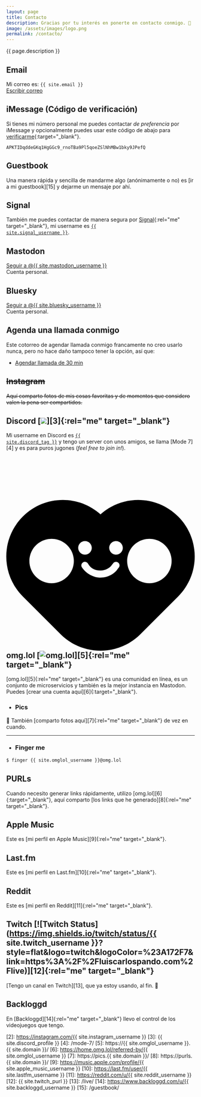 ```yaml
---
layout: page
title: Contacto
description: Gracias por tu interés en ponerte en contacto conmigo. 🥰
image: /assets/images/logo.png
permalink: /contacto/
---
```


<p class="text-center">{{ page.description }}</p>

## <i class="fa-solid fa-envelope"></i> Email
Mi correo es: <code>{{ site.email }}</code><br>
<a href="mailto:{{ site.email }}" class="btn btn-primary btn-sm" data-toggle="tooltip" data-placement="top" title="Escribir correo">
<i class="fa-solid fa-pen-to-square"></i> Escribir correo
</a>

## <i class="fa-brands fa-apple"></i> iMessage (Código de verificación)
Si tienes mi número personal me puedes contactar _de preferencia_ por iMessage y opcionalmente puedes usar este código de abajo para [verificarme](https://support.apple.com/es-mx/118246){:target="_blank"}.

```
APKTIDqddeGKq1HgGGc9_rnoTBa9Pl5qoeZSlNhMBw1bky9JPefQ
```

## <i class="fa-solid fa-file-signature"></i> Guestbook
Una manera rápida y sencilla de mandarme algo (anónimamente o no) es [ir a mi guestbook][15] y dejarme un mensaje por ahí.

## <i class="fa-brands fa-signal-messenger"></i> Signal
También me puedes contactar de manera segura por [Signal][1]{:rel="me" target="_blank"}, mi username es <a href="https://signal.me/#eu/yXhJR9hhF1ntcOAnw5Cl6kLpsoxcYzyzFAtH-m4sLL1nZ8Ta_fBK_5lIcmQzHKyo" rel="me" target="_blank"><code>{{ site.signal_username }}</code></a>.

## <i class="fa-brands fa-mastodon"></i> Mastodon
<a rel="me" href="{{ site.mastodon_url }}" class="btn btn-primary btn-sm" data-toggle="tooltip" data-placement="top" title="Seguir a @{{ site.mastodon_username }} en Mastodon" target="_blank">
<i class="fa-brands fa-mastodon"></i> Seguir a @{{ site.mastodon_username }}
</a>
<br>
Cuenta personal.

## <i class="fa-brands fa-bluesky"></i> Bluesky
<a rel="me" href="{{ site.bluesky_url }}" class="btn btn-primary btn-sm" data-toggle="tooltip" data-placement="top" title="Seguir a @{{ site.bluesky_username }} en Bluesky" target="_blank">
<i class="fa-brands fa-bluesky"></i> Seguir a @{{ site.bluesky_username }}
</a>
<br>
Cuenta personal.

## <i class="fa-solid fa-calendar-days"></i> Agenda una llamada conmigo
Este cotorreo de agendar llamada conmigo francamente no creo usarlo nunca, pero no hace daño tampoco tener la opción, así que:

<ul class="list-inline">
<li class="list-inline-item">
<a href="https://cal.com/luiscarlospando/30min" class="btn btn-primary btn-sm" data-toggle="tooltip" data-placement="top" title="Agendar llamada de 30 min" target="_blank"><i class="fa-solid fa-video"></i> Agendar llamada de 30 min</a>
</li>
</ul>

## <i class="fa-brands fa-instagram"></i> <s>Instagram</s>
<s>Aquí comparto fotos de mis cosas favoritas y de momentos que considero valen la pena ser compartidos.</s>

## <i class="fa-brands fa-discord"></i> Discord [![](https://dcbadge.limes.pink/api/shield/86571896581132288?style=flat&theme=discord-inverted)][3]{:rel="me" target="_blank"}
Mi username en Discord es <a href="{{ site.discord_profile }}" rel="me" target="_blank"><code>{{ site.discord_tag }}</code></a> y tengo un server con unos amigos, se llama [Mode 7][4] y es para puros jugones (_feel free to join in!_).

## <svg id="omglol-icon" viewBox="0 0 500 500" xmlns="http://www.w3.org/2000/svg"><path d="M 250 500 C 211.611 500 173.225 485.355 143.934 456.066 L 43.934 356.066 C -14.645 297.487 -14.645 202.514 43.934 143.935 C 100.532 87.337 191.104 85.422 250 138.191 C 308.898 85.423 399.47 87.339 456.066 143.935 C 514.645 202.514 514.645 297.487 456.066 356.066 L 356.066 456.066 C 326.777 485.355 288.389 500 250 500 Z M 179.245 262.013 C 179.245 229.449 152.847 203.051 120.283 203.051 C 87.719 203.051 61.321 229.449 61.321 262.013 C 61.321 294.577 87.719 320.975 120.283 320.975 C 152.847 320.975 179.245 294.577 179.245 262.013 Z M 438.679 262.013 C 438.679 229.449 412.281 203.051 379.717 203.051 C 347.153 203.051 320.755 229.449 320.755 262.013 C 320.755 294.577 347.153 320.975 379.717 320.975 C 412.281 320.975 438.679 294.577 438.679 262.013 Z M 208.843 209 C 198.899 209 190.841 217.058 190.841 226.998 C 190.841 236.942 198.899 245 208.843 245 C 218.783 245 226.841 236.942 226.841 226.998 C 226.841 217.058 218.783 209 208.843 209 Z M 291.161 209.037 C 281.217 209.037 273.159 217.095 273.159 227.035 C 273.159 236.979 281.217 245.037 291.161 245.037 C 301.101 245.037 309.159 236.979 309.159 227.035 C 309.159 217.095 301.101 209.037 291.161 209.037 Z M 203.661 265.526 C 199.217 268.249 197.823 274.056 200.545 278.5 C 211.949 295.681 231.878 306.105 249.84 306.105 C 258.902 306.105 269.168 303.619 277.366 299.2 C 281.46 296.994 285.838 293.868 289.368 290.545 C 292.874 287.243 297.559 280.437 297.559 280.437 C 297.972 279.996 297.559 280.437 297.559 280.437 C 301.351 276.866 301.53 270.896 297.959 267.102 C 294.387 263.309 288.417 263.13 284.623 266.702 C 284.623 266.702 284.209 267.143 284.623 266.702 C 284.623 266.702 279.06 274.334 276.434 276.807 C 273.83 279.26 271.466 280.947 268.415 282.59 C 262.325 285.873 256.683 287.237 249.84 287.237 C 235.989 287.237 224.104 282.26 216.632 268.641 C 213.91 264.198 208.102 262.803 203.659 265.526 L 203.661 265.526 Z" id="path26"></path></svg> omg.lol [![omg.lol](https://omg.8bitsqu.id/?user=mijo)][5]{:rel="me" target="_blank"}
[omg.lol][5]{:rel="me" target="_blank"} es una comunidad en línea, es un conjunto de microservicios y también es la mejor instancia en Mastodon. Puedes [crear una cuenta aquí][6]{:target="_blank"}.

 - ### <i class="fa-solid fa-camera"></i> Pics
🤫 También [comparto fotos aquí][7]{:rel="me" target="_blank"} de vez en cuando.

---

 - ### <i class="fa-solid fa-terminal"></i> Finger me
```bash
$ finger {{ site.omglol_username }}@omg.lol
```

## <i class="fa-solid fa-arrow-right-from-bracket"></i> PURLs
Cuando necesito generar links rápidamente, utilizo [omg.lol][6]{:target="_blank"}, aquí comparto [los links que he generado][8]{:rel="me" target="_blank"}.

## <i class="fa-brands fa-itunes-note"></i> Apple Music
Este es [mi perfil en Apple Music][9]{:rel="me" target="_blank"}.

## <i class="fa-brands fa-lastfm"></i> Last.fm
Este es [mi perfil en Last.fm][10]{:rel="me" target="_blank"}.

## <i class="fa-brands fa-reddit"></i> Reddit
Este es [mi perfil en Reddit][11]{:rel="me" target="_blank"}.

## <i class="fa-brands fa-twitch"></i> Twitch [![Twitch Status](https://img.shields.io/twitch/status/{{ site.twitch_username }}?style=flat&logo=twitch&logoColor=%23A172F7&link=https%3A%2F%2Fluiscarlospando.com%2Flive)][12]{:rel="me" target="_blank"}
[Tengo un canal en Twitch][13], que ya estoy usando, al fin. 🎉

## <i class="fa-solid fa-gamepad"></i> Backloggd
En [Backloggd][14]{:rel="me" target="_blank"} llevo el control de los videojuegos que tengo.

[1]: https://signal.me/#eu/yXhJR9hhF1ntcOAnw5Cl6kLpsoxcYzyzFAtH-m4sLL1nZ8Ta_fBK_5lIcmQzHKyo
[2]: https://instagram.com/{{ site.instagram_username }}
[3]: {{ site.discord_profile }}
[4]: /mode-7/
[5]: https://{{ site.omglol_username }}.{{ site.domain }}/
[6]: https://home.omg.lol/referred-by/{{ site.omglol_username }}
[7]: https://pics.{{ site.domain }}/
[8]: https://purls.{{ site.domain }}/
[9]: https://music.apple.com/profile/{{ site.apple_music_username }}
[10]: https://last.fm/user/{{ site.lastfm_username }}
[11]: https://reddit.com/u/{{ site.reddit_username }}
[12]: {{ site.twitch_purl }}
[13]: /live/
[14]: https://www.backloggd.com/u/{{ site.backloggd_username }}
[15]: /guestbook/
